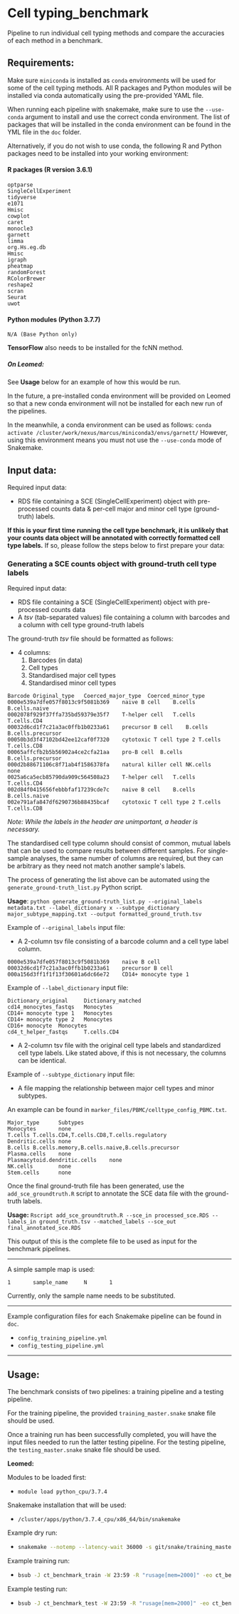 # Cell typing_benchmark
Pipeline to run individual cell typing methods and compare the accuracies of each method in a benchmark.

## Requirements:
Make sure `miniconda` is installed as `conda` environments will be used for some of the cell typing methods.
All R packages and Python modules will be installed via conda automatically using the pre-provided YAML file.

When running each pipeline with snakemake, make sure to use the `--use-conda` argument to install and use the correct conda environment. The list of packages that will be installed in the conda environment can be found in the YML file in the `doc` folder.



Alternatively, if you do not wish to use conda, the following R and Python packages need to be installed into your working environment:

#### R packages (R version 3.6.1)

```
optparse
SingleCellExperiment
tidyverse
e1071
Hmisc
cowplot
caret
monocle3
garnett
limma
org.Hs.eg.db
Hmisc
igraph
pheatmap
randomForest
RColorBrewer
reshape2
scran
Seurat
uwot
```

#### Python modules (Python 3.7.7)

```
N/A (Base Python only)
```

**TensorFlow** also needs to be installed for the fcNN method.



##### On Leomed:
See **Usage** below for an example of how this would be run.

In the future, a pre-installed conda environment will be provided on Leomed so that a new conda environment will not be installed for each new run of the pipelines.

In the meanwhile, a conda environment can be used as follows:
`conda activate /cluster/work/nexus/marcus/miniconda3/envs/garnett/`
However, using this environment means you must not use the `--use-conda` mode of Snakemake.

## Input data:
Required input data:

- RDS file containing a SCE (SingleCellExperiment) object with pre-processed counts data & per-cell major and minor cell type (ground-truth) labels.

  

**If this is your first time running the cell type benchmark, it is unlikely that your counts data object will be annotated with correctly formatted cell type labels.** If so, please follow the steps below to first prepare your data:

### Generating a SCE counts object with ground-truth cell type labels

Required input data:

- RDS file containing a SCE (SingleCellExperiment) object with pre-processed counts data
- A *tsv* (tab-separated values) file containing a column with barcodes and a column with cell type ground-truth labels

The ground-truth *tsv* file should be formatted as follows:

- 4 columns:
  1. Barcodes (in data)
  2. Cell types
  3. Standardised major cell types
  4. Standardised minor cell types

```
Barcode	Original_type	Coerced_major_type	Coerced_minor_type
0000e539a7dfe057f8013c9f5081b369	naive B cell	B.cells	B.cells.naive
0002078f929f37ffa735bd59379e35f7	T-helper cell	T.cells	T.cells.CD4
00032d6cd1f7c21a3ac0ffb1b0233a61	precursor B cell	B.cells	B.cells.precursor
00050b3d3f47102bd42ee12caf0f7320	cytotoxic T cell type 2	T.cells	T.cells.CD8
00065affcfb2b5b56902a4ce2cfa21aa	pro-B cell	B.cells	B.cells.precursor
000d2b88671106c8f71ab4f1586378fa	natural killer cell	NK.cells	none
0025a6ca5ecb85790da909c564508a23	T-helper cell	T.cells	T.cells.CD4
002d84f0415656febbbfaf17239cde7c	naive B cell	B.cells	B.cells.naive
002e791afa847df6290736b88435bcaf	cytotoxic T cell type 2	T.cells	T.cells.CD8
```

*Note: While the labels in the header are unimportant, a header is necessary.*

The standardised cell type column should consist of common, mutual labels that can be used to compare results between different samples. For single-sample analyses, the same number of columns are required, but they can be arbitrary as they need not match another sample's labels.



The process of generating the list above can be automated using the `generate_ground-truth_list.py` Python script.

**Usage**: `python generate_ground-truth_list.py --original_labels metadata.txt --label_dictionary x --subtype_dictionary major_subtype_mapping.txt --output formatted_ground_truth.tsv `

Example of `--original_labels` input file:

- A 2-column tsv file consisting of a barcode column and a cell type label column.

```
0000e539a7dfe057f8013c9f5081b369	naive B cell
00032d6cd1f7c21a3ac0ffb1b0233a61	precursor B cell
000a156d3ff1f1f13f30601a6dc66e72	CD14+ monocyte type 1
```

Example of `--label_dictionary` input file:

```
Dictionary_original     Dictionary_matched
cd14_monocytes_fastqs   Monocytes
CD14+ monocyte type 1   Monocytes
CD14+ monocyte type 2   Monocytes
CD16+ monocyte  Monocytes
cd4_t_helper_fastqs     T.cells.CD4
```

- A 2-column tsv file with the original cell type labels and standardized cell type labels. Like stated above, if this is not necessary, the columns can be identical.

Example of `--subtype_dictionary` input file:

- A file mapping the relationship between major cell types and minor subtypes.

An example can be found in `marker_files/PBMC/celltype_config_PBMC.txt`. 

```
Major_type      Subtypes
Monocytes       none
T.cells T.cells.CD4,T.cells.CD8,T.cells.regulatory
Dendritic.cells none
B.cells B.cells.memory,B.cells.naive,B.cells.precursor
Plasma.cells    none
Plasmacytoid.dendritic.cells    none
NK.cells        none
Stem.cells      none
```



Once the final ground-truth file has been generated, use the `add_sce_groundtruth.R` script to annotate the SCE data file with the ground-truth labels.

**Usage:** `Rscript add_sce_groundtruth.R --sce_in processed_sce.RDS --labels_in ground_truth.tsv --matched_labels --sce_out final_annotated_sce.RDS ` 

This output of this is the complete file to be used as input for the benchmark pipelines.

---

A simple sample map is used:
```
1       sample_name     N       1
```
Currently, only the sample name needs to be substituted.

---

Example configuration files for each Snakemake pipeline can be found in `doc`.

- `config_training_pipeline.yml`
- `config_testing_pipeline.yml`

---

## Usage:
The benchmark consists of two pipelines: a training pipeline and a testing pipeline.

For the training pipeline, the provided `training_master.snake` snake file should be used.

Once a training run has been successfully completed, you will have the input files needed to run the latter testing pipeline. For the testing pipeline, the `testing_master.snake` snake file should be used.

**Leomed:**

Modules to be loaded first:

- `module load python_cpu/3.7.4 `

Snakemake installation that will be used:

- `/cluster/apps/python/3.7.4_cpu/x86_64/bin/snakemake`

Example dry run:

- ```sh
  snakemake --notemp --latency-wait 36000 -s git/snake/training_master.snake --configfile git/doc/config_training_pipeline.yml --cluster 'bsub -M {params.mem} -n {threads} -W {params.time} -R "rusage[mem={params.mem},scratch={params.scratch}]" -eo {params.lsferrfile} -oo {params.lsfoutfile}' -j 100 -p -k -n
  ```

Example training run:

- ```sh
  bsub -J ct_benchmark_train -W 23:59 -R "rusage[mem=2000]" -eo ct_benchmark_train.err -oo ct_benchmark_train.out "snakemake --notemp --latency-wait 36000 -s git/snake/training_master.snake --configfile git/doc/config_training_pipeline.yml --cluster 'bsub -M {params.mem} -n {threads} -W {params.time} -R "rusage[mem={params.mem},scratch={params.scratch}]" -eo {params.lsferrfile} -oo {params.lsfoutfile}' -j 100 -p -k"
  ```

Example testing run:

- ```sh
  bsub -J ct_benchmark_test -W 23:59 -R "rusage[mem=2000]" -eo ct_benchmark_test.err -oo ct_benchmark_test.out "snakemake --notemp --latency-wait 36000 -s git/snake/testing_master.snake --configfile git/doc/config_testing_pipeline.yml --cluster 'bsub -M {params.mem} -n {threads} -W {params.time} -R "rusage[mem={params.mem},scratch={params.scratch}]" -eo {params.lsferrfile} -oo {params.lsfoutfile}' -j 100 -p -k"
  ```

  

